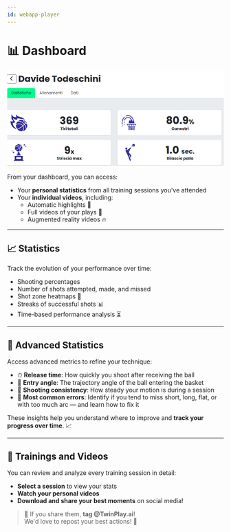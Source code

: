 ```yaml
---
id: webapp-player
---
```


# 📊 Dashboard

![webapp-player](/img/webapp-players.png)

From your dashboard, you can access:
- Your **personal statistics** from all training sessions you've attended
- Your **individual videos**, including:
  - Automatic highlights 🎥  
  - Full videos of your plays 🏀  
  - Augmented reality videos 🔥  

---

## 📈 Statistics

Track the evolution of your performance over time:

- Shooting percentages
- Number of shots attempted, made, and missed
- Shot zone heatmaps 📍
- Streaks of successful shots 📊
- Time-based performance analysis ⏳

---

## 🚀 Advanced Statistics

Access advanced metrics to refine your technique:

- ⏱ **Release time**: How quickly you shoot after receiving the ball  
- 🎯 **Entry angle**: The trajectory angle of the ball entering the basket  
- 🔄 **Shooting consistency**: How steady your motion is during a session  
- 🎯 **Most common errors**: Identify if you tend to miss short, long, flat, or with too much arc — and learn how to fix it  

These insights help you understand where to improve and **track your progress over time**. 📈

---

## 🎥 Trainings and Videos

You can review and analyze every training session in detail:
- **Select a session** to view your stats
- **Watch your personal videos**
- **Download and share your best moments** on social media!

> 🎯 If you share them, **tag @TwinPlay.ai**!  
> We'd love to repost your best actions! 🚀